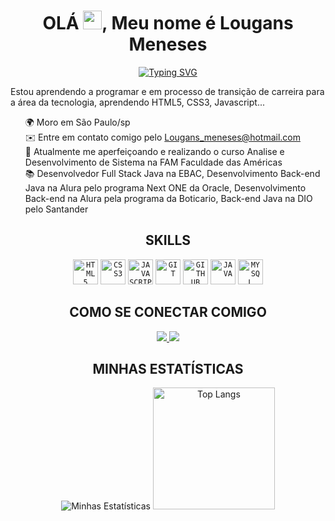 <div align="center">
  <h1>OLÁ <img src="https://user-images.githubusercontent.com/18350557/176309783-0785949b-9127-417c-8b55-ab5a4333674e.gif" width="30" height="30">, Meu nome é Lougans Meneses</h1>
  <p align="center">
    <a href="https://git.io/typing-svg">
      <img src="https://readme-typing-svg.demolab.com?font=Fira+Code&pause=1000&color=fffd&center=true&vCenter=true&width=1000&lines=Dev+Full+stack+com+foco+em+Java" alt="Typing SVG">
    </a>
  </p>
</div>
  <p>Estou aprendendo a programar e em processo de transição de carreira para a área da tecnologia, aprendendo HTML5, CSS3, Javascript...</p>
  <ul>
    🌍  Moro em São Paulo/sp <br>
    ✉️  Entre em contato comigo pelo <a href="mailto:Lougans_meneses@hotmail.com">Lougans_meneses@hotmail.com</a><br>
    🧠  Atualmente me aperfeiçoando e realizando o curso Analise e Desenvolvimento de Sistema na FAM Faculdade das Américas<br>
    📚 Desenvolvedor Full Stack Java na EBAC, Desenvolvimento Back-end Java na Alura pelo programa Next ONE da Oracle, Desenvolvimento Back-end na Alura pela programa da Boticario, Back-end Java na DIO pelo Santander
  </ul>
<div align="center">
  <h2>SKILLS</h2>
  <p>
<code><img width="40px" src="https://cdn.jsdelivr.net/gh/devicons/devicon/icons/html5/html5-original-wordmark.svg" title = "HTML5"/></code>
<code><img width="40px" src="https://cdn.jsdelivr.net/gh/devicons/devicon/icons/css3/css3-original-wordmark.svg" title = "CSS3"/></code>
<code><img width="40px" src="https://cdn.jsdelivr.net/gh/devicons/devicon/icons/javascript/javascript-original.svg" title = "JAVASCRIPT"/></code>
<code><img width="40px" src="https://cdn.jsdelivr.net/gh/devicons/devicon/icons/git/git-original.svg" title = "GIT"/></code>
<code><img width="40px" src="https://cdn.jsdelivr.net/gh/devicons/devicon/icons/github/github-original.svg" title = "GITHUB"/></code>
<code><img width="40px" src="https://cdn.jsdelivr.net/gh/devicons/devicon/icons/java/java-original.svg" title = "JAVA"/></code>
<code><img width="40px" src="https://cdn.jsdelivr.net/gh/devicons/devicon/icons/mysql/mysql-original.svg" title = "MYSQL"/></code>
  </p>
</div>
<div align="center">
  <h2>COMO SE CONECTAR COMIGO</h2>
  <p>
    <a href="https://www.linkedin.com/in/lougans-moura/" target="_blank">
      <img src="https://img.shields.io/badge/LinkedIn-0077B5?style=for-the-badge&logo=linkedin&logoColor=white" target="_blank">
    <a href = "https://www.linkedin.com/in/lougans-moura"><img src="https://img.shields.io/badge/-Email-%23333?style=for-the-badge&logo=gmail&logoColor=white" target="_blank"></a>
  </p>
  <h2>MINHAS ESTATÍSTICAS</h2>
  <p>
    <img src="https://github-readme-stats-eight-theta.vercel.app/api?username=lougans-meneses&show_icons=true&theme=algolia"&include_all_commits=true&count_private=true" alt="Minhas Estatísticas">
   <img height="195em" src="https://github-readme-stats.vercel.app/api/top-langs/?username=lougans-meneses&layout=compact&bg-color=0000&theme=algolia" alt="Top Langs">
  </p>
</div>
